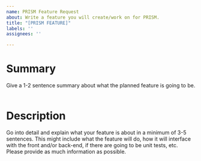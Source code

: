 ```yaml
---
name: PRISM Feature Request
about: Write a feature you will create/work on for PRISM.
title: "[PRISM FEATURE]"
labels: ''
assignees: ''

---
```


# Summary
Give a 1-2 sentence summary about what the planned feature is going to be.
 
# Description
Go into detail and explain what your feature is about in a minimum of 3-5 sentences. This might include what the feature will do, how it will interface with the front and/or back-end, if there are going to be unit tests, etc. Please provide as much information as possible.
